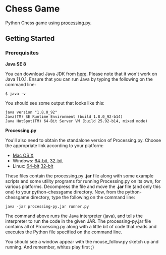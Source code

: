 # Chess Game

Python Chess game using [processing.py](https://py.processing.org/).

## Getting Started

### Prerequisites

**Java SE 8**

You can download Java JDK from [here](https://www.oracle.com/technetwork/java/javase/downloads/index.html). Please note that it won't work on Java 11.0.1. Ensure that you can run Java by typing the following on the command line:

```
$ java -v
```

You should see some output that looks like this:

```
java version "1.8.0_92"
Java(TM) SE Runtime Environment (build 1.8.0_92-b14)
Java HotSpot(TM) 64-Bit Server VM (build 25.92-b14, mixed mode)
```
**Processing.py**

You'll also need to obtain the standalone version of Processing.py. Choose the appropriate link according to your platform:

* [Mac OS X](http://py.processing.org/processing.py-macosx.tgz)
* Windows: [64-bit](http://py.processing.org/processing.py-windows64.zip), [32-bit](http://py.processing.org/processing.py-windows32.zip)
* Linux: [64-bit](http://py.processing.org/processing.py-linux64.tgz) [32-bit](http://py.processing.org/processing.py-linux32.tgz)

These files contain the processing.py **.jar** file along with some example scripts and some utility programs for running Processing.py on its own, for various platforms. Decompress the file and move the **.jar** file (and only this one) to your python-chessgame directory. Now, from the python-chessgame directory, type the following on the command line:

```
java -jar processing-py.jar runner.py
```

The command above runs the Java interpreter (java), and tells the interpreter to run the code in the given JAR. The processing-py.jar file contains all of Processing.py along with a little bit of code that reads and executes the Python file specified on the command line.

You should see a window appear with the mouse_follow.py sketch up and running. And remember, whites play first ;)

